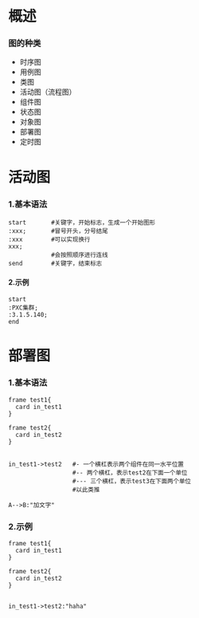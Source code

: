 # 概述
### 图的种类
* 时序图
* 用例图
* 类图
* 活动图（流程图）
* 组件图
* 状态图
* 对象图
* 部署图
* 定时图
# 活动图
### 1.基本语法
```shell
start       #关键字，开始标志，生成一个开始图形
:xxx;       #冒号开头，分号结尾
:xxx        #可以实现换行
xxx;
            #会按照顺序进行连线
send        #关键字，结束标志
```
#### 2.示例
```plantuml
start
:PXC集群;
:3.1.5.140;
end
```

# 部署图
### 1.基本语法
```
frame test1{
  card in_test1
}

frame test2{
  card in_test2
}


in_test1->test2   #- 一个横杠表示两个组件在同一水平位置
                  #-- 两个横杠，表示test2在下面一个单位
                  #--- 三个横杠，表示test3在下面两个单位
                  #以此类推

A-->B:"加文字"

```
### 2.示例
```plantuml
frame test1{
  card in_test1
}

frame test2{
  card in_test2
}


in_test1->test2:"haha"
```
